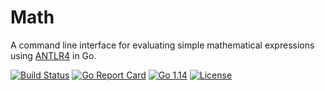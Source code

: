 # Math
A command line interface for evaluating simple mathematical expressions using [ANTLR4](https://github.com/antlr/antlr4) in Go.

[![Build Status](https://travis-ci.com/piankalabs/math.svg?branch=master)](https://travis-ci.org/piankalabs/math)
[![Go Report Card](https://goreportcard.com/badge/github.com/piankalabs/math)](https://goreportcard.com/report/github.com/piankalabs/math)
[![Go 1.14](https://img.shields.io/badge/Go-1.14-blue.svg)](http://java.oracle.com)
[![License](https://img.shields.io/badge/License-Apache_2-blue.svg)](https://raw.githubusercontent.com/piankalabs/math/master/LICENSE)